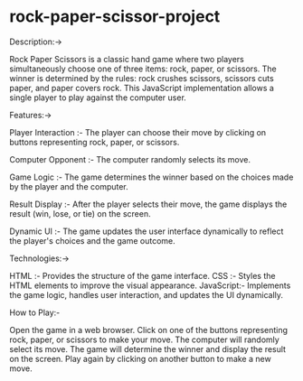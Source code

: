 # rock-paper-scissor-project

Description:->

Rock Paper Scissors is a classic hand game where two players simultaneously choose one of three items: rock, paper, or scissors. The winner is determined by the rules: rock crushes scissors, scissors cuts paper, and paper covers rock. This JavaScript implementation allows a single player to play against the computer user.

Features:->

Player Interaction :-  The player can choose their move by clicking on buttons representing rock, paper, or scissors. 

Computer Opponent :-  The computer randomly selects its move.

Game Logic :-  The game determines the winner based on the choices made by the player and the computer.

Result Display :-  After the player selects their move, the game displays the result (win, lose, or tie) on the screen.

Dynamic UI :-  The game updates the user interface dynamically to reflect the player's choices and the game outcome.

Technologies:->

HTML :-        Provides the structure of the game interface.
CSS  :-        Styles the HTML elements to improve the visual appearance.
JavaScript:-   Implements the game logic, handles user interaction, and updates the UI dynamically.


How to Play:-

Open the game in a web browser.
Click on one of the buttons representing rock, paper, or scissors to make your move.
The computer will randomly select its move.
The game will determine the winner and display the result on the screen.
Play again by clicking on another button to make a new move.


